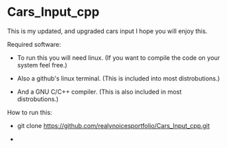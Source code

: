 # Cars_Input_cpp
This is my updated, and upgraded cars input I hope you will enjoy this.

Required software:
- To run this you will need linux. (If you want to compile the code on your system feel free.)

- Also a github's linux terminal. (This is included into most distrobutions.)

- And a GNU C/C++ compiler. (This is also included in most distrobutions.)

How to run this:
- git clone https://github.com/realynoicesportfolio/Cars_Input_cpp.git

- 

